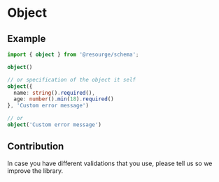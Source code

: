 # Object

## Example

```Typescript
import { object } from '@resourge/schema';

object()

// or specification of the object it self
object({
  name: string().required(),
  age: number().min(18).required()
}, 'Custom error message')

// or
object('Custom error message')
```

## Contribution

In case you have different validations that you use, please tell us so we improve the library.